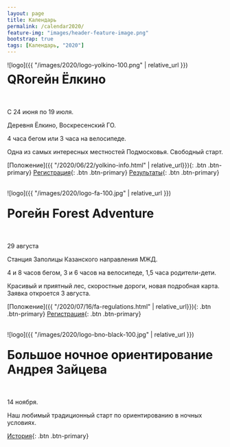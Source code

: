 ```yaml
---
layout: page
title: Календарь
permalink: /calendar2020/
feature-img: "images/header-feature-image.png"
bootstrap: true
tags: [Календарь, "2020"]
---
```


<div style="float:left;" markdown="1">
![logo]({{ "/images/2020/logo-yolkino-100.png" | relative_url }})
</div>

# QRогейн Ёлкино
<br>

<i class="fa fa-lg fa-calendar-o" aria-hidden="true"></i> С 24 июня по 19 июля.

<i class="fa fa-lg fa-map-marker" aria-hidden="true"></i> Деревня Ёлкино, Воскресенский ГО.

4 часа бегом или 3 часа на велосипеде.

Одна из самых интересных местностей Подмосковья. Свободный старт.

[Положение]({{ "/2020/06/22/yolkino-info.html" | relative_url}}){: .btn .btn-primary}
[Регистрация](https://iorient.ru/Register.aspx?CompetitionId=123){: .btn .btn-primary}
[Результаты](https://iorient.ru/Competition.aspx?CompetitionId=123){: .btn .btn-primary}

<!-- {% include button.html button_name="Регистрация" button_class="primary" url="https://iorient.ru/Register.aspx?CompetitionId=123" %} -->

<br>

<div style="float:left;" markdown="1">
![logo]({{ "/images/2020/logo-fa-100.jpg" | relative_url }})
</div>

# Рогейн Forest Adventure
<br>

<i class="fa fa-lg fa-calendar-o" aria-hidden="true"></i> 29 августа

<i class="fa fa-lg fa-map-marker" aria-hidden="true"></i> Станция Заполицы Казанского направления МЖД.

4 и 8 часов бегом, 3 и 6 часов на велосипеде, 1,5 часа родители-дети.

Красивый и приятный лес, скоростные дороги, новая подробная карта.
Заявка откроется 3 августа.

[Положение]({{ "/2020/07/16/fa-regulations.html" | relative_url}}){: .btn .btn-primary}
[Регистрация](https://orgeo.ru/event/fa2020){: .btn .btn-primary}

<br>

<div style="float:left;" markdown="1">
![logo]({{ "/images/2020/logo-bno-black-100.jpg" | relative_url }})
</div>

# Большое ночное ориентирование Андрея Зайцева
<br>

<i class="fa fa-lg fa-calendar-o" aria-hidden="true"></i> 14 ноября. 

Наш любимый традиционный старт по ориентированию в ночных условиях.

[История](http://tkmgtu.ru/library/Большое_Ночное_Ориентирование){: .btn .btn-primary}

